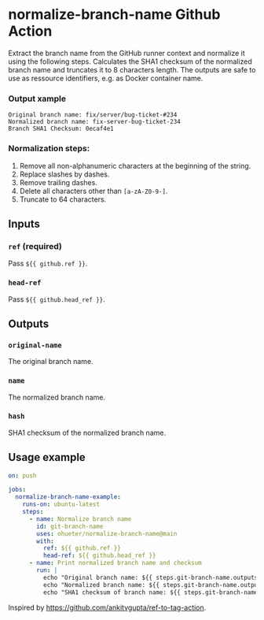 # normalize-branch-name Github Action

Extract the branch name from the GitHub runner context and normalize it using the following steps. Calculates the SHA1 checksum of the normalized branch name and truncates it to 8 characters length. The outputs are safe to use as ressource identifiers, e.g. as Docker container name.

### Output xample

```
Original branch name: fix/server/bug-ticket-#234
Normalized branch name: fix-server-bug-ticket-234
Branch SHA1 Checksum: 0ecaf4e1
```

### Normalization steps:

1. Remove all non-alphanumeric characters at the beginning of the string.
2. Replace slashes by dashes.
3. Remove trailing dashes.
4. Delete all characters other than `[a-zA-Z0-9-]`.
5. Truncate to 64 characters.

## Inputs

### `ref` **(required)**

Pass `${{ github.ref }}`.

### `head-ref`

Pass `${{ github.head_ref }}`.

## Outputs

### `original-name`

The original branch name.

### `name`

The normalized branch name.

### `hash`

SHA1 checksum of the normalized branch name.

## Usage example

```yml
on: push

jobs:
  normalize-branch-name-example:
    runs-on: ubuntu-latest
    steps:
      - name: Normalize branch name
        id: git-branch-name
        uses: ohueter/normalize-branch-name@main
        with:
          ref: ${{ github.ref }}
          head-ref: ${{ github.head_ref }}
      - name: Print normalized branch name and checksum
        run: |
          echo "Original branch name: ${{ steps.git-branch-name.outputs.original_name }}"
          echo "Normalized branch name: ${{ steps.git-branch-name.outputs.name }}"
          echo "SHA1 checksum of branch name: ${{ steps.git-branch-name.outputs.hash }}"
```

Inspired by https://github.com/ankitvgupta/ref-to-tag-action.
